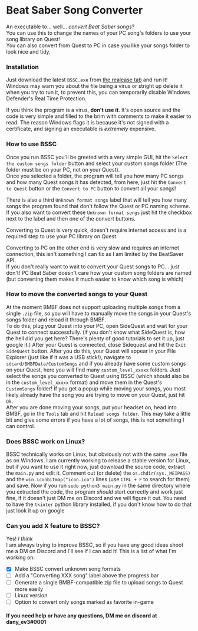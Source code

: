 # Beat Saber Song Converter
An executable to... well... _convert Beat Saber songs_?\
You can use this to change the names of your PC song's folders to use your song library on Quest!\
You can also convert from Quest to PC in case you like your songs folder to look nice and tidy.

### Installation
Just download the latest `BSSC.exe` from [the realease tab](https://github.com/danyev3/beat_saber_song_converter/releases/latest) and run it!\
Windows may warn you about the file being a virus or stright up delete it when you try to run it, to prevent this, you can temporarily disable Windows Defender's Real Time Protection.

If you think the program is a virus, **don't use it**. It's open source and the code is very simple and filled to the brim with comments to make it easier to read. The reason Windows flags it is because it's not signed with a certificate, and signing an executable is _extremely_ expensive.

### How to use BSSC
Once you run BSSC you'll be greeted with a very simple GUI, hit the `Select the custom songs folder` button and select your custom songs folder (The folder must be on your PC, not on your Quest).\
Once you selected a folder, the program will tell you how many PC songs and how many Quest songs it has detected, from here, just hit the `Convert to Quest` button or the `Convert to PC` button to convert all your songs!

There is also a third `Unknown format songs` label that will tell you how many songs the program found that don't follow the Quest or PC naming scheme.\
If you also want to convert these `Unknown format songs` just hit the checkbox next to the label and then one of the convert buttons.

Converting to Quest is very quick, doesn't require internet access and is a required step to use your PC library on Quest.

Converting to PC on the other end is very slow and requires an internet connection, this isn't something I can fix as I am limited by the BeatSaver API.\
If you don't really want to wait to convert your Quest songs to PC... just don't! PC Beat Saber doesn't care how your custom song folders are named (but converting them makes it much easier to know which song is which)

### How to move the converted songs to your Quest
At the moment BMBF does not support uploading multiple songs from a single `.zip` file, so you will have to manually move the songs in your Quest's songs folder and reload it through BMBF.\
To do this, plug your Quest into your PC, open SideQuest and wait for your Quest to connect successfully. (if you don't know what SideQuest is, how the hell did you get here? There's plenty of good tutorials to set it up, just google it.) After your Quest is connected, close Sidequest and hit the `Exit SideQuest` button. After you do this, your Quest will appear in your File Explorer (just like if it was a USB stick!), navigate to `sdcard/BMBFData/CustomSongs` and if you already have some custom songs on your Quest, here you will find many `custom_level_xxxxx` folders. Just select the songs you converted to Quest using BSSC (which should also be in the `custom_level_xxxxx` format) and move them in the Quest's `CustomSongs` folder! If you get a popup while moving your songs, you most likely already have the song you are trying to move on your Quest, just hit `Ok`.\
After you are done moving your songs, put your headset on, head into BMBF, go in the `Tools` tab and hit `Reload songs folder`. This may take a little bit and give some errors if you have a lot of songs, this is not something I can control.

### Does BSSC work on Linux?
BSSC technically works on Linux, but obviously not with the same `.exe` file as on Windows. I am currently working to release a stable version for Linux, but if you want to use it right now, just download the source code, extract the `main.py` and edit it. Comment out (or delete) the `os.chdir(sys._MEIPASS)` and the `win.iconbitmap("icon.ico")` lines (use `CTRL + F` to search for them) and save. Now if you run `sudo python3 main.py` in the same directory where you extracted the code, the program *should* start correctly and work just fine, if it doesn't just DM me on Discord and we will figure it out. You need to have the `tkinter` python library installed, if you don't know how to do that just look it up on google

### Can you add X feature to BSSC?
Yes! *I think*\
I am always trying to improve BSSC, so if you have any good ideas shoot me a DM on Discord and I'll see if I can add it!
This is a list of what I'm working on:
- [x] Make BSSC convert unknown song formats
- [ ] Add a "Converting XXX song" label above the progress bar
- [ ] Generate a single BMBF-compatible zip file to upload songs to Quest more easily
- [ ] Linux version
- [ ] Option to convert only songs marked as favorite in-game

#### If you need help or have any questions, DM me on discord at dany_ev3#0001
